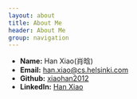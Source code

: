 ```yaml
---
layout: about
title: About Me
header: About Me
group: navigation
---
```

 * **Name:** Han Xiao(肖晗)
 * **Email:** [han.xiao@cs.helsinki.com](mailto:han.xiao@cs.helsinki.com)
 * **Github:** [xiaohan2012](https://github.com/xiaohan2012)
 * **LinkedIn:** [Han Xiao](http://fi.linkedin.com/pub/han-xiao/40/9a8/749)